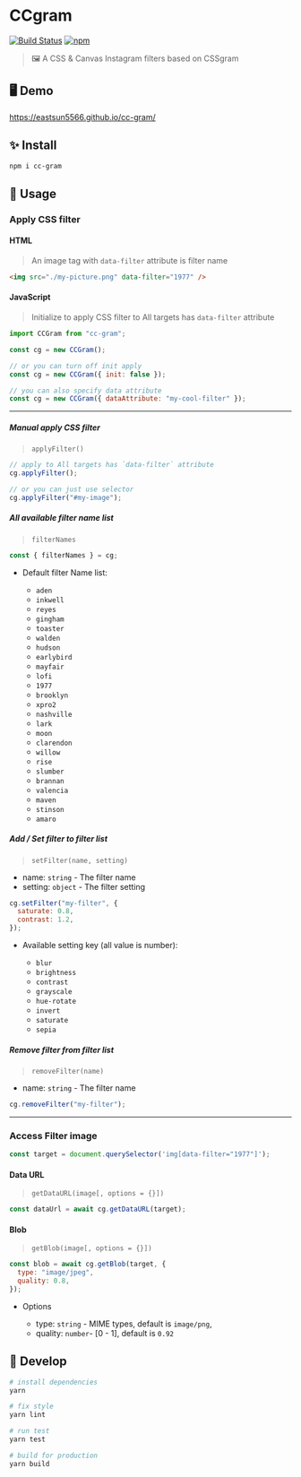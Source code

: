 # CCgram

[![Build Status](https://travis-ci.org/EastSun5566/cc-gram.svg?branch=master)](https://travis-ci.org/EastSun5566/cc-gram) [![npm](https://img.shields.io/npm/v/cc-gram.svg)](https://www.npmjs.com/package/cc-gram)

> 🖼 A CSS & Canvas Instagram filters based on CSSgram

## 🖥 Demo

<https://eastsun5566.github.io/cc-gram/>

## ✨ Install

```sh
npm i cc-gram
```

## 🚀 Usage

### Apply CSS filter

#### HTML

> An image tag with `data-filter` attribute is filter name

```html
<img src="./my-picture.png" data-filter="1977" />
```

#### JavaScript

> Initialize to apply CSS filter to All targets has `data-filter` attribute

```js
import CCGram from "cc-gram";

const cg = new CCGram();

// or you can turn off init apply
const cg = new CCGram({ init: false });

// you can also specify data attribute
const cg = new CCGram({ dataAttribute: "my-cool-filter" });
```

---

##### Manual apply CSS filter

> `applyFilter()`

```js
// apply to All targets has `data-filter` attribute
cg.applyFilter();

// or you can just use selector
cg.applyFilter("#my-image");
```

##### All available filter name list

> `filterNames`

```js
const { filterNames } = cg;
```

- Default filter Name list:

  - `aden`
  - `inkwell`
  - `reyes`
  - `gingham`
  - `toaster`
  - `walden`
  - `hudson`
  - `earlybird`
  - `mayfair`
  - `lofi`
  - `1977`
  - `brooklyn`
  - `xpro2`
  - `nashville`
  - `lark`
  - `moon`
  - `clarendon`
  - `willow`
  - `rise`
  - `slumber`
  - `brannan`
  - `valencia`
  - `maven`
  - `stinson`
  - `amaro`

##### Add / Set filter to filter list

> `setFilter(name, setting)`

- name: `string` - The filter name
- setting: `object` - The filter setting

```js
cg.setFilter("my-filter", {
  saturate: 0.8,
  contrast: 1.2,
});
```

- Available setting key (all value is number):

  - `blur`
  - `brightness`
  - `contrast`
  - `grayscale`
  - `hue-rotate`
  - `invert`
  - `saturate`
  - `sepia`

##### Remove filter from filter list

> `removeFilter(name)`

- name: `string` - The filter name

```js
cg.removeFilter("my-filter");
```

---

### Access Filter image

```js
const target = document.querySelector('img[data-filter="1977"]');
```

#### Data URL

> `getDataURL(image[, options = {}])`

```js
const dataUrl = await cg.getDataURL(target);
```

#### Blob

> `getBlob(image[, options = {}])`

```js
const blob = await cg.getBlob(target, {
  type: "image/jpeg",
  quality: 0.8,
});
```

- Options

  - type: `string` - MIME types, default is `image/png`,
  - quality: `number`- [0 - 1], default is `0.92`

## 🔧 Develop

```sh
# install dependencies
yarn

# fix style
yarn lint

# run test
yarn test

# build for production
yarn build
```
